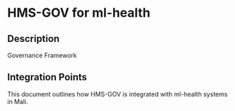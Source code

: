 # HMS-GOV for ml-health

## Description

Governance Framework

## Integration Points

This document outlines how HMS-GOV is integrated with ml-health systems in Mali.
